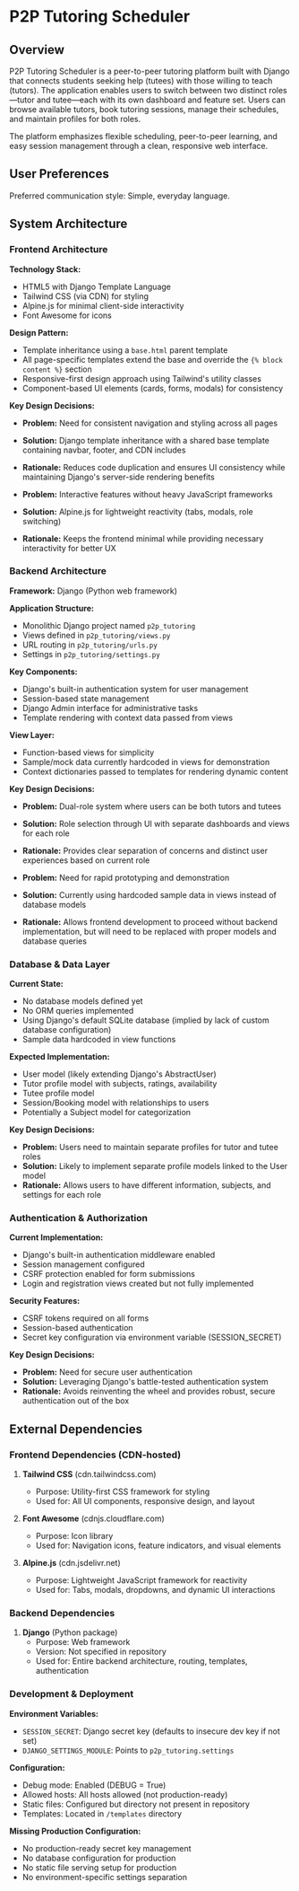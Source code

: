# P2P Tutoring Scheduler

## Overview

P2P Tutoring Scheduler is a peer-to-peer tutoring platform built with Django that connects students seeking help (tutees) with those willing to teach (tutors). The application enables users to switch between two distinct roles—tutor and tutee—each with its own dashboard and feature set. Users can browse available tutors, book tutoring sessions, manage their schedules, and maintain profiles for both roles.

The platform emphasizes flexible scheduling, peer-to-peer learning, and easy session management through a clean, responsive web interface.

## User Preferences

Preferred communication style: Simple, everyday language.

## System Architecture

### Frontend Architecture

**Technology Stack:**
- HTML5 with Django Template Language
- Tailwind CSS (via CDN) for styling
- Alpine.js for minimal client-side interactivity
- Font Awesome for icons

**Design Pattern:**
- Template inheritance using a `base.html` parent template
- All page-specific templates extend the base and override the `{% block content %}` section
- Responsive-first design approach using Tailwind's utility classes
- Component-based UI elements (cards, forms, modals) for consistency

**Key Design Decisions:**
- **Problem:** Need for consistent navigation and styling across all pages
- **Solution:** Django template inheritance with a shared base template containing navbar, footer, and CDN includes
- **Rationale:** Reduces code duplication and ensures UI consistency while maintaining Django's server-side rendering benefits

- **Problem:** Interactive features without heavy JavaScript frameworks
- **Solution:** Alpine.js for lightweight reactivity (tabs, modals, role switching)
- **Rationale:** Keeps the frontend minimal while providing necessary interactivity for better UX

### Backend Architecture

**Framework:** Django (Python web framework)

**Application Structure:**
- Monolithic Django project named `p2p_tutoring`
- Views defined in `p2p_tutoring/views.py`
- URL routing in `p2p_tutoring/urls.py`
- Settings in `p2p_tutoring/settings.py`

**Key Components:**
- Django's built-in authentication system for user management
- Session-based state management
- Django Admin interface for administrative tasks
- Template rendering with context data passed from views

**View Layer:**
- Function-based views for simplicity
- Sample/mock data currently hardcoded in views for demonstration
- Context dictionaries passed to templates for rendering dynamic content

**Key Design Decisions:**
- **Problem:** Dual-role system where users can be both tutors and tutees
- **Solution:** Role selection through UI with separate dashboards and views for each role
- **Rationale:** Provides clear separation of concerns and distinct user experiences based on current role

- **Problem:** Need for rapid prototyping and demonstration
- **Solution:** Currently using hardcoded sample data in views instead of database models
- **Rationale:** Allows frontend development to proceed without backend implementation, but will need to be replaced with proper models and database queries

### Database & Data Layer

**Current State:**
- No database models defined yet
- No ORM queries implemented
- Using Django's default SQLite database (implied by lack of custom database configuration)
- Sample data hardcoded in view functions

**Expected Implementation:**
- User model (likely extending Django's AbstractUser)
- Tutor profile model with subjects, ratings, availability
- Tutee profile model
- Session/Booking model with relationships to users
- Potentially a Subject model for categorization

**Key Design Decisions:**
- **Problem:** Users need to maintain separate profiles for tutor and tutee roles
- **Solution:** Likely to implement separate profile models linked to the User model
- **Rationale:** Allows users to have different information, subjects, and settings for each role

### Authentication & Authorization

**Current Implementation:**
- Django's built-in authentication middleware enabled
- Session management configured
- CSRF protection enabled for form submissions
- Login and registration views created but not fully implemented

**Security Features:**
- CSRF tokens required on all forms
- Session-based authentication
- Secret key configuration via environment variable (SESSION_SECRET)

**Key Design Decisions:**
- **Problem:** Need for secure user authentication
- **Solution:** Leveraging Django's battle-tested authentication system
- **Rationale:** Avoids reinventing the wheel and provides robust, secure authentication out of the box

## External Dependencies

### Frontend Dependencies (CDN-hosted)

1. **Tailwind CSS** (cdn.tailwindcss.com)
   - Purpose: Utility-first CSS framework for styling
   - Used for: All UI components, responsive design, and layout

2. **Font Awesome** (cdnjs.cloudflare.com)
   - Purpose: Icon library
   - Used for: Navigation icons, feature indicators, and visual elements

3. **Alpine.js** (cdn.jsdelivr.net)
   - Purpose: Lightweight JavaScript framework for reactivity
   - Used for: Tabs, modals, dropdowns, and dynamic UI interactions

### Backend Dependencies

1. **Django** (Python package)
   - Purpose: Web framework
   - Version: Not specified in repository
   - Used for: Entire backend architecture, routing, templates, authentication

### Development & Deployment

**Environment Variables:**
- `SESSION_SECRET`: Django secret key (defaults to insecure dev key if not set)
- `DJANGO_SETTINGS_MODULE`: Points to `p2p_tutoring.settings`

**Configuration:**
- Debug mode: Enabled (DEBUG = True)
- Allowed hosts: All hosts allowed (not production-ready)
- Static files: Configured but directory not present in repository
- Templates: Located in `/templates` directory

**Missing Production Configuration:**
- No production-ready secret key management
- No database configuration for production
- No static file serving setup for production
- No environment-specific settings separation